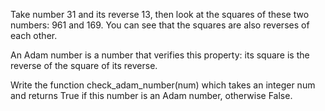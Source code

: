 Take number 31 and its reverse 13, then look at the squares of these two numbers: 961 and 169. You can see that the squares are also reverses of each other.

An Adam number is a number that verifies this property: its square is the reverse of the square of its reverse.

Write the function check_adam_number(num) which takes an integer num and returns True if this number is an Adam number, otherwise False.